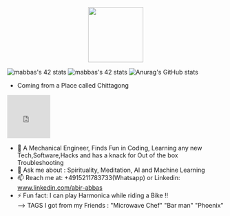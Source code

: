 <div align="center">
  <img src="https://42wolfsburg.de/wp-content/uploads/2022/01/42logo_site-5.svg" height="128px"  >
</div>

   ![mabbas's 42 stats](https://badge42.vercel.app/api/v2/cl33nxvl8001109l2p31ppqso/stats?cursusId=9&coalitionId=piscine)
   ![mabbas's 42 stats](https://badge42.vercel.app/api/v2/cl33nxvl8001109l2p31ppqso/stats?cursusId=21&coalitionId=151) 
 ![Anurag's GitHub stats](https://github-readme-stats.vercel.app/api?username=mdabir1203&show_icons=true&theme=radical)                                                                                                                                                                                                                           
- Coming from a Place called Chittagong
<iframe src="https://www.google.com/maps/embed?pb=!1m18!1m12!1m3!1d118103.46961011157!2d91.74982780448148!3d22.32591930683975!2m3!1f0!2f0!3f0!3m2!1i1024!2i768!4f13.1!3m3!1m2!1s0x30acd8a64095dfd3%3A0x5015cc5bcb6905d9!2sChattogram%2C%20Bangladesh!5e0!3m2!1sen!2sde!4v1664819569989!5m2!1sen!2sde" width="100" height="100" style="border:0;" allowfullscreen="" loading="lazy" referrerpolicy="no-referrer-when-downgrade"></iframe>
  
- 🔭  A Mechanical Engineer, Finds Fun in Coding, Learning any new Tech,Software,Hacks and has a knack for Out of the box Troubleshooting 
- 💬 Ask me about : Spirituality, Meditation, AI and Machine Learning
- 📫 Reach me at: +4915211783733(Whatsapp) or Linkedin: www.linkedin.com/abir-abbas
- ⚡ Fun fact: I can play Harmonica while riding a Bike !!  
--> TAGS I got from my Friends : "Microwave Chef" "Bar man" "Phoenix"
 
